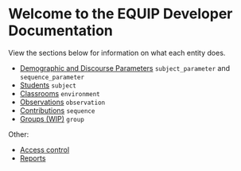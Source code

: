 # Welcome to the EQUIP Developer Documentation

View the sections below for information on what each entity does.

- [Demographic and Discourse Parameters](entities/subject_sequence_parameter.md) `subject_parameter` and `sequence_parameter`
- [Students](entities/subject.md) `subject`
- [Classrooms](entities/environment.md) `environment`
- [Observations](entities/observation.md) `observation`
- [Contributions](entities/sequence.md) `sequence`
- [Groups (WIP)](entities/group.md) `group`

Other:

- [Access control](access.md)
- [Reports](reports.md)

